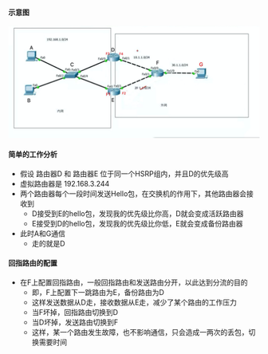 #### 示意图
  <img src='../../../imgs/img69.png' />


#### 简单的工作分析
- 假设 路由器D 和 路由器E 位于同一个HSRP组内，并且D的优先级高
- 虚拟路由器是 192.168.3.244
- 两个路由器每个一段时间发送Hello包，在交换机的作用下，其他路由器会接收到
  - D接受到E的hello包，发现我的优先级比你高，D就会变成活跃路由器
  - E接受到D的hello包，发现我的优先级比你低，E就会变成备份路由器
- 此时A和G通信
  - 走的就是D

#### 回指路由的配置
- 在F上配置回指路由，一般回指路由和发送路由分开，以此达到分流的目的
  - 即，F上配置下一跳路由为E，备份路由为D
  - 这样发送数据从D走，接收数据从E走，减少了某个路由的工作压力
  - 当F坏掉，回指路由切换到D
  - 当D坏掉，发送路由切换到F
  - 这样，某一个路由发生故障，也不影响通信，只会造成一两次的丢包，切换需要时间
